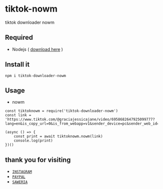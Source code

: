 # tiktok-nowm
tiktok downloader nowm

## Required
- Nodejs ( <a href="https://nodejs.org/en/download">download here</a> )

## Install it

``` npm i tiktok-downloader-nowm ```

## Usage


- nowm

```
const tiktoknowm = require('tiktok-downloader-nowm')
const link = 'https://www.tiktok.com/@graciajessicajane/video/6958682647925099777?lang=en&is_copy_url=0&is_from_webapp=v1&sender_device=pc&sender_web_id=6912436942198244866'

(async () => {
    const print = await tiktoknowm.nowm(link)
    console.log(print)
})()
```

## thank you for visiting
* [`INSTAGRAM`](https://www.instagram.com/rayyreall/) 
* [`PAYPAL`](https://www.paypal.me/rayyreall) 
* [`SAWERIA`](https://saweria.co/RayyNihBOSS) 
